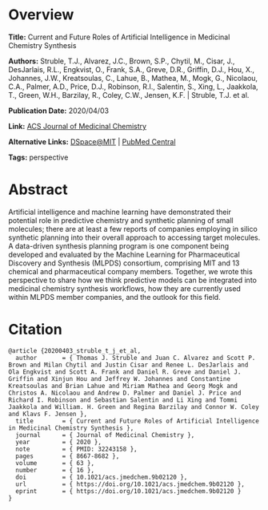# Overview
**Title:**
Current and Future Roles of Artificial Intelligence in Medicinal Chemistry Synthesis

**Authors:**
Struble, T.J., Alvarez, J.C., Brown, S.P., Chytil, M., Cisar, J., DesJarlais, R.L., Engkvist, O., Frank, S.A., Greve, D.R., Griffin, D.J., Hou, X., Johannes, J.W., Kreatsoulas, C., Lahue, B., Mathea, M., Mogk, G., Nicolaou, C.A., Palmer, A.D., Price, D.J., Robinson, R.I., Salentin, S., Xing, L., Jaakkola, T., Green, W.H., Barzilay, R., Coley, C.W., Jensen, K.F. |
Struble, T.J. et al.

**Publication Date:**
2020/04/03

**Link:**
[ACS Journal of Medicinal Chemistry](https://pubs.acs.org/doi/10.1021/acs.jmedchem.9b02120)

**Alternative Links:**
[DSpace@MIT](https://dspace.mit.edu/handle/1721.1/125681) |
[PubMed Central](https://pmc.ncbi.nlm.nih.gov/articles/PMC7457232)

**Tags:**
perspective


# Abstract
Artificial intelligence and machine learning have demonstrated their potential role in predictive chemistry and synthetic planning of small molecules; there are at least a few reports of companies employing in silico synthetic planning into their overall approach to accessing target molecules.
A data-driven synthesis planning program is one component being developed and evaluated by the Machine Learning for Pharmaceutical Discovery and Synthesis (MLPDS) consortium, comprising MIT and 13 chemical and pharmaceutical company members.
Together, we wrote this perspective to share how we think predictive models can be integrated into medicinal chemistry synthesis workflows, how they are currently used within MLPDS member companies, and the outlook for this field.


# Citation
```
@article {20200403_struble_t_j_et_al,
  author       = { Thomas J. Struble and Juan C. Alvarez and Scott P. Brown and Milan Chytil and Justin Cisar and Renee L. DesJarlais and Ola Engkvist and Scott A. Frank and Daniel R. Greve and Daniel J. Griffin and Xinjun Hou and Jeffrey W. Johannes and Constantine Kreatsoulas and Brian Lahue and Miriam Mathea and Georg Mogk and Christos A. Nicolaou and Andrew D. Palmer and Daniel J. Price and Richard I. Robinson and Sebastian Salentin and Li Xing and Tommi Jaakkola and William. H. Green and Regina Barzilay and Connor W. Coley and Klavs F. Jensen },
  title        = { Current and Future Roles of Artificial Intelligence in Medicinal Chemistry Synthesis },
  journal      = { Journal of Medicinal Chemistry },
  year         = { 2020 },
  note         = { PMID: 32243158 },
  pages        = { 8667-8682 },
  volume       = { 63 },
  number       = { 16 },
  doi          = { 10.1021/acs.jmedchem.9b02120 },
  url          = { https://doi.org/10.1021/acs.jmedchem.9b02120 },
  eprint       = { https://doi.org/10.1021/acs.jmedchem.9b02120 }
}
```
